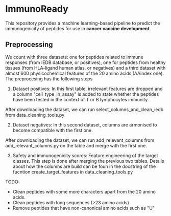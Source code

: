 # ImmunoReady
This repository provides a machine learning-based pipeline to predict the immunogenicity of peptides for use in **cancer vaccine development**.


## Preprocessing

We count with three datasets: one for peptides related to immune responses (from IEDB database, or positives), one for peptides from healthy tissues (from HLA-ligand human atlas, or negatives) and a third dataset with almost 600 physicochemical features of the 20 amino acids (AAindex one). The preprocesing has the following steps

1. Dataset positives:
In this first table, irrelevant features are dropped and a column "cell_type_in_assay" is added to state whether the peptides have been tested in the context of T or B lymphocytes immunity.

After downloading the dataset, we can run select_columns_and_clean_iedb from data_cleaning_tools.py

2. Dataset negatives:
In this second dataset, columns are armonised to become compatible with the first one.

After downloading the dataset, we can run add_relevant_columns from add_relevant_columns.py on the table and merge with the first one.

3. Safety and immunogenicity scores:
Feature engineering of the target classes. This step is done after merging the previous two tables. Details about how the columns are build can be foun in the docstring of the fucntion create_target_features in data_cleaning_tools.py


TODO:
- Clean peptides with some more characters apart from the 20 amino acids.
- Clean peptides with long sequences (>23 amino acids)
- Remove peptides that have non-canonical amino acids such as "U"
